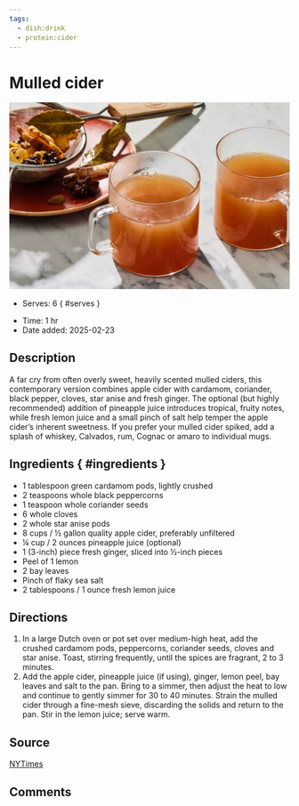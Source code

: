 ```yaml
---
tags:
  - dish:drink
  - protein:cider
---
```

<!-- Tags can have colon, but no space around it -->

# Mulled cider

![Recipe picture](../images/13RP-Mulled-Ciderrex-hmlg-threeByTwoMediumAt2X.webp)

<!-- Serves has to be a single number, no dashes, but text is allowed after the
number (e.g., 24 cookies) -->
- Serves: 6
{ #serves }
<!-- Time is not parsed, so anything can be input here, and additional
values can be added (e.g., "active time", "cooking time", etc) -->
- Time: 1 hr
- Date added: 2025-02-23

## Description

A far cry from often overly sweet, heavily scented mulled ciders, this contemporary version combines apple cider with cardamom, coriander, black pepper, cloves, star anise and fresh ginger. The optional (but highly recommended) addition of pineapple juice introduces tropical, fruity notes, while fresh lemon juice and a small pinch of salt help temper the apple cider’s inherent sweetness. If you prefer your mulled cider spiked, add a splash of whiskey, Calvados, rum, Cognac or amaro to individual mugs.

## Ingredients { #ingredients }

<!-- Decimals are allowed, fractions are not. For ranges, use only a single dash
and no spaces between the numbers. -->
- 1 tablespoon green cardamom pods, lightly crushed
- 2 teaspoons whole black peppercorns
- 1 teaspoon whole coriander seeds
- 6 whole cloves
- 2 whole star anise pods
- 8 cups / ½ gallon quality apple cider, preferably unfiltered
- ¼ cup / 2 ounces pineapple juice (optional)
- 1 (3-inch) piece fresh ginger, sliced into ½-inch pieces
- Peel of 1 lemon
- 2 bay leaves
- Pinch of flaky sea salt
- 2 tablespoons / 1 ounce fresh lemon juice
## Directions

<!-- If you have a direction that refers to a number of some ingredient, wrap
the number in asterisks and add `{.ingredient-num}` afterwards. For example,
write `Add 2 Tbsp oil to pan` as `Add *2*{.ingredient-num} to pan`. This allows
us to properly change the number when changing the serves value. -->
1. In a large Dutch oven or pot set over medium-high heat, add the crushed cardamom pods, peppercorns, coriander seeds, cloves and star anise. Toast, stirring frequently, until the spices are fragrant, 2 to 3 minutes.
2. Add the apple cider, pineapple juice (if using), ginger, lemon peel, bay leaves and salt to the pan. Bring to a simmer, then adjust the heat to low and continue to gently simmer for 30 to 40 minutes. Strain the mulled cider through a fine-mesh sieve, discarding the solids and return to the pan. Stir in the lemon juice; serve warm.

## Source

[NYTimes](https://cooking.nytimes.com/recipes/1026419-mulled-cider)

## Comments
